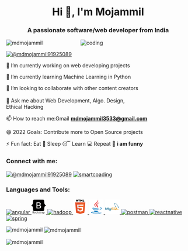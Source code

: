 <h1 align="center">Hi 👋, I'm Mojammil</h1>
<h3 align="center">A passionate software/web developer from India</h3>
<img align="right"alt="coding" width="300" scr="https://media4.giphy.com/media/26tn33aiTi1jkl6H6/giphy.gif">

<p align="left"> <img src="https://komarev.com/ghpvc/?username=mdmojammil&label=Profile%20views&color=0e75b6&style=flat" alt="mdmojammil" /> </p>

<p align="left"> <a href="https://twitter.com/@mdmojammil91925089" target="blank"><img src="https://img.shields.io/twitter/follow/@mdmojammil91925089?logo=twitter&style=for-the-badge" alt="@mdmojammil91925089" /></a> </p>


🔭 I’m currently working on web developing projects

🌱 I’m currently learning Machine Learning in Python

👯 I’m looking to collaborate with other content creators<br></br>
💬 Ask me about Web Development, Algo. Design,<br> Ethical
Hacking

📫 How to reach me:Gmail **mdmojammil3533@gmail.com**

😄 2022 Goals: Contribute more to Open Source projects

⚡ Fun fact: Eat 🍔 Sleep 😴 Learn 💻 Repeat 🔁 **i am funny**

<h3 align="left">Connect with me:</h3>
<p align="left">
<a href="https://twitter.com/@mdmojammil91925089" target="blank"><img align="center" src="https://raw.githubusercontent.com/rahuldkjain/github-profile-readme-generator/master/src/images/icons/Social/twitter.svg" alt="@mdmojammil91925089" height="30" width="40" /></a>
<a href="https://www.youtube.com/c/smartcoading" target="blank"><img align="center" src="https://raw.githubusercontent.com/rahuldkjain/github-profile-readme-generator/master/src/images/icons/Social/youtube.svg" alt="smartcoading" height="30" width="40" /></a>
</p>

<h3 align="left">Languages and Tools:</h3>
<p align="left"> <a href="https://angular.io" target="_blank" rel="noreferrer"> <img src="https://angular.io/assets/images/logos/angular/angular.svg" alt="angular" width="40" height="40"/> </a> <a href="https://getbootstrap.com" target="_blank" rel="noreferrer"> <img src="https://raw.githubusercontent.com/devicons/devicon/master/icons/bootstrap/bootstrap-plain-wordmark.svg" alt="bootstrap" width="40" height="40"/> </a> <a href="https://hadoop.apache.org/" target="_blank" rel="noreferrer"> <img src="https://www.vectorlogo.zone/logos/apache_hadoop/apache_hadoop-icon.svg" alt="hadoop" width="40" height="40"/> </a> <a href="https://www.w3.org/html/" target="_blank" rel="noreferrer"> <img src="https://raw.githubusercontent.com/devicons/devicon/master/icons/html5/html5-original-wordmark.svg" alt="html5" width="40" height="40"/> </a> <a href="https://www.java.com" target="_blank" rel="noreferrer"> <img src="https://raw.githubusercontent.com/devicons/devicon/master/icons/java/java-original.svg" alt="java" width="40" height="40"/> </a> <a href="https://www.mysql.com/" target="_blank" rel="noreferrer"> <img src="https://raw.githubusercontent.com/devicons/devicon/master/icons/mysql/mysql-original-wordmark.svg" alt="mysql" width="40" height="40"/> </a> <a href="https://postman.com" target="_blank" rel="noreferrer"> <img src="https://www.vectorlogo.zone/logos/getpostman/getpostman-icon.svg" alt="postman" width="40" height="40"/> </a> <a href="https://reactnative.dev/" target="_blank" rel="noreferrer"> <img src="https://reactnative.dev/img/header_logo.svg" alt="reactnative" width="40" height="40"/> </a> <a href="https://spring.io/" target="_blank" rel="noreferrer"> <img src="https://www.vectorlogo.zone/logos/springio/springio-icon.svg" alt="spring" width="40" height="40"/> </a> </p>

<p><img align="left" src="https://github-readme-stats.vercel.app/api/top-langs?username=mdmojammil&show_icons=true&locale=en&layout=compact" alt="mdmojammil" /></p>

<p>&nbsp;<img align="center" src="https://github-readme-stats.vercel.app/api?username=mdmojammil&show_icons=true&locale=en" alt="mdmojammil" /></p>

<p><img align="center" src="https://github-readme-streak-stats.herokuapp.com/?user=mdmojammil&" alt="mdmojammil" /></p>
